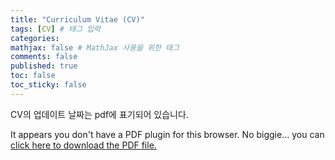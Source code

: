 ```yaml
---
title: "Curriculum Vitae (CV)"
tags: [CV] # 태그 입력
categories: 
mathjax: false # MathJax 사용을 위한 태그
comments: false
published: true
toc: false
toc_sticky: false
---
```


CV의 업데이트 날짜는 pdf에 표기되어 있습니다.

<object type="application/pdf" data="/files/Curriculum_vitae.pdf" width="100%" height="100%">
<p>It appears you don't have a PDF plugin for this browser.
    No biggie... you can <a href="myfile.pdf">click here to
    download the PDF file.</a></p>
</object>